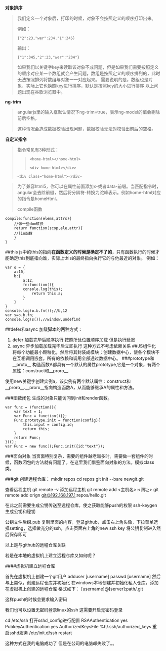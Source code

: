 **对象排序**
> 我们定义一个对象后，打印的时候，对象不会按照定义的顺序打印出来。
> 
> 例如：
>
>`{"2":23,"wer":234,"1":345}`
>
>输出：
>
>`{"1":345,"2":23,"wer":"234"}`
>
>如果我们以关键字key来读取该对象不成问题，但是如果我们需要按照定义的顺序对应某一个数组就会产生问题，数组是按照定义的顺序排列的，此时无法按照排列将数组与对象一一对应起来。
>需要说明的是，数组也是对象，实际上它也换照key进行排序，默认是按照key的大小进行排序
>以上问题出现在谷歌浏览器中。

**ng-trim**
>angularjs里的输入框默认情况下ng-trim=true，表示ng-model的值会剔除前后空格。
>
>这种情况会造成数据校验出现问题，数据校验无法对校验出前后的空格。

**自定义指令**

>指令常见有3种形式：
> 
>>`<home-html></home-html>`
>>
>>`<div home-html></div>`
>>
>`<div class="home-html"></div>`

>为了兼容html5，你可以在属性前面添加x-或者data-前缀。当匹配指令时，angular会去除前缀，然后将分隔符-转换为驼峰表示。例如home-html对应的指令是homeHtml。
>
>compile函数
>>
	compile:function(elems,attrs){
		//做一些dom转换	
		return function(scop,ele,attr){
		//lin函数
		}
	}


##this
js中的this的指向**在函数定义的时候是确定不了的**，只有函数执行的时候才能确定this到底指向谁，实际上this的最终指向执行它的与他最近的对象。
例如：

    var o = {
    	a:10,
    	b:{
    		a:12,
    		fn:function(){
			console.log(this);
    			return this.a;
    		}
    	}
    }
	console.log(o.b.fn());//b,12
	var s=o.b.fn;
	console.log(s());//window,undefind

##defer和async
加载脚本的两种方式：

1. defer 加载完毕后顺序执行 按照所处位置顺序加载 但是执行延迟
2. async 异步加载加载完毕后立即执行 这种方式不考虑依赖关系
##JS组件化
将每个功能最小颗粒化，然后将其封装成模块；创建数据中心，使各个模块不在互相调用嵌套，所有的依赖和调用全部通过数据中心。
###prototype和__proto__
构造函数A都具有一个默认的属性prototype,它是一个对象，有两个属性：construct和__proro__.

使用new关键字创建实例a，该实例有两个默认属性：construct和__proro__.__proro__指向构造函数A，从而能够继承A的属性和方法。

###函数闭包
  生成的对象只能访问到init和render函数。
  	
	var func = (function(){
    	var text = 1;
    	var Func = function(){};
		Func.prototype.init = function(config){
			this.input = config.id;
			return this;
		}
    	return Func;
    })();
	var Func = new func();Func.init({id:"text"});

###面向对象
当页面特别复杂，需要的组件越老越多时，需要做一套组件的时候，函数闭包的方法就有问题了。在这里我们借鉴面向对象的方法。模拟class类。

###git
创建远程仓库：
mkdir repos
cd repos
git init --bare newgit.git

查看远程主机
git remote -v
 添加远程主机
 git remote add <主机名>:<网址>
 git remote add orign git@192.168.197.1:repos/hello.git

 在此之前需要生成公钥传送至远程仓库，使之获取能够push的权限
 ssh-keygen
 生成公钥和秘钥

 公钥文件后缀.pub
 复制里面的内容，登录github，点击右上角头像，下拉菜单选择setting，选择做充分的ssh，点击页面右上角的new ssh key 将公钥复制进入然后保存即可

以上是与github的远程仓库关联

若是在本地的虚拟机上建立远程仓库又如何呢？


####虚拟机建立远程仓库

首先在虚拟机上创建一个git用户
adduser [username]
passwd [username]
然后与上类似，创建远程仓库并初始化
在windows本地创建并初始化私人仓库，添加在虚拟机上创建的远程仓库
格式如下：
[username]@[server]:path/.git

这样push的时候会要求输入密码

我们也可以设置无密码登录linux的ssh
这需要开启无密码登录


cd /etc/ssh
打开sshd_config进行配置
RSAAuthentication yes
PubkeyAuthentication yes
AuthorizedKeysFile	%h/.ssh/authorized_keys
重启sshd服务
/etc/init.d/ssh restart

这种方式在我的电脑成功了 但是在公司的电脑却失败了。。